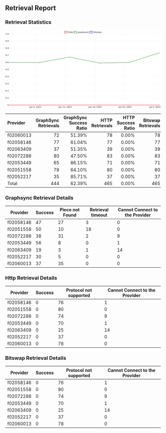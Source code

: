 ## Retrieval Report
### Retrieval Statistics
<img src="https://raw.githubusercontent.com/data-preservation-programs/filplus-checker-assets/main/filecoin-project/filecoin-plus-large-datasets/issues/1835/1688367375382.png"/>

| Provider  | GraphSync Retrievals | GraphSync Success Ratio | HTTP Retrievals | HTTP Success Ratio | Bitswap Retrievals | Bitswap Success Ratio |
| :-------- | -------------------: | ----------------------: | --------------: | -----------------: | -----------------: | --------------------: |
| f02060013 |                   72 |                  51.39% |              78 |              0.00% |                 78 |                 0.00% |
| f02058146 |                   77 |                  61.04% |              77 |              0.00% |                 77 |                 0.00% |
| f02063409 |                   37 |                  51.35% |              39 |              0.00% |                 39 |                 0.00% |
| f02072288 |                   80 |                  47.50% |              83 |              0.00% |                 83 |                 0.00% |
| f02053449 |                   65 |                  86.15% |              71 |              0.00% |                 71 |                 0.00% |
| f02051558 |                   78 |                  64.10% |              80 |              0.00% |                 80 |                 0.00% |
| f02052217 |                   35 |                  85.71% |              37 |              0.00% |                 37 |                 0.00% |
| Total     |                  444 |                  62.39% |             465 |              0.00% |                465 |                 0.00% |

### Graphsync Retrieval Details
| Provider  | Success | Piece not Found | Retrieval timeout | Cannot Connect to the Provider |
| --------- | ------- | --------------- | ----------------- | ------------------------------ |
| f02058146 | 47      | 27              | 3                 | 0                              |
| f02051558 | 50      | 10              | 18                | 0                              |
| f02072288 | 38      | 31              | 2                 | 9                              |
| f02053449 | 56      | 8               | 0                 | 1                              |
| f02063409 | 19      | 3               | 1                 | 14                             |
| f02052217 | 30      | 5               | 0                 | 0                              |
| f02060013 | 37      | 35              | 0                 | 0                              |

### Http Retrieval Details
| Provider  | Success | Protocol not supported | Cannot Connect to the Provider |
| --------- | ------- | ---------------------- | ------------------------------ |
| f02058146 | 0       | 76                     | 1                              |
| f02051558 | 0       | 80                     | 0                              |
| f02072288 | 0       | 74                     | 9                              |
| f02053449 | 0       | 70                     | 1                              |
| f02063409 | 0       | 25                     | 14                             |
| f02052217 | 0       | 37                     | 0                              |
| f02060013 | 0       | 78                     | 0                              |

### Bitswap Retrieval Details
| Provider  | Success | Protocol not supported | Cannot Connect to the Provider |
| --------- | ------- | ---------------------- | ------------------------------ |
| f02058146 | 0       | 76                     | 1                              |
| f02051558 | 0       | 80                     | 0                              |
| f02072288 | 0       | 74                     | 9                              |
| f02053449 | 0       | 70                     | 1                              |
| f02063409 | 0       | 25                     | 14                             |
| f02052217 | 0       | 37                     | 0                              |
| f02060013 | 0       | 78                     | 0                              |
